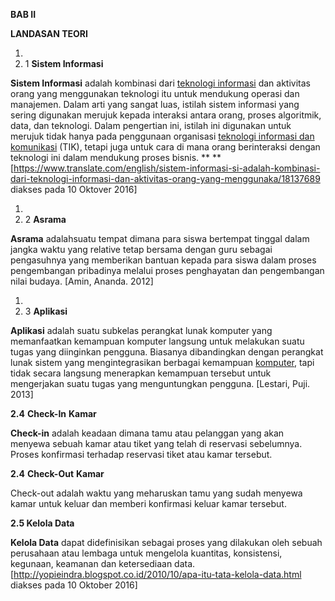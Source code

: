 **BAB II**

**LANDASAN TEORI**

1.
  1. 1 **Sistem Informasi**

**Sistem Informasi**  adalah kombinasi dari  [teknologi informasi](https://id.wikipedia.org/wiki/Teknologi_informasi) dan aktivitas orang yang menggunakan teknologi itu untuk mendukung operasi dan manajemen. Dalam arti yang sangat luas, istilah sistem informasi yang sering digunakan merujuk kepada interaksi antara orang, proses algoritmik, data, dan teknologi. Dalam pengertian ini, istilah ini digunakan untuk merujuk tidak hanya pada penggunaan organisasi  [teknologi informasi dan komunikasi](https://id.wikipedia.org/wiki/Teknologi_informasi_dan_komunikasi) (TIK), tetapi juga untuk cara di mana orang berinteraksi dengan teknologi ini dalam mendukung proses bisnis. ** ** [https://www.translate.com/english/sistem-informasi-si-adalah-kombinasi-dari-teknologi-informasi-dan-aktivitas-orang-yang-menggunaka/18137689 diakses pada 10 Oktover 2016]

1.
  1. 2 **Asrama**

**Asrama** adalahsuatu tempat dimana para siswa bertempat tinggal dalam jangka waktu yang relative tetap bersama dengan guru sebagai pengasuhnya yang memberikan bantuan kepada para siswa dalam proses pengembangan pribadinya melalui proses penghayatan dan pengembangan nilai budaya. [Amin, Ananda. 2012]

1.
  1. 3 **Aplikasi**

**Aplikasi**  adalah suatu subkelas perangkat lunak komputer yang memanfaatkan kemampuan komputer langsung untuk melakukan suatu tugas yang diinginkan pengguna. Biasanya dibandingkan dengan perangkat lunak sistem yang mengintegrasikan berbagai kemampuan [komputer](http://definisimu.blogspot.com/2012/07/definisi-komputer.html), tapi tidak secara langsung menerapkan kemampuan tersebut untuk mengerjakan suatu tugas yang menguntungkan pengguna. [Lestari, Puji. 2013]

**2.4**  **Check-In**  **Kamar**

**Check-in** adalah keadaan dimana tamu atau pelanggan yang akan menyewa sebuah kamar atau tiket yang telah di reservasi sebelumnya. Proses konfirmasi terhadap reservasi tiket atau kamar tersebut.

**2.4**  **Check-Out**  **Kamar**

Check-out adalah waktu yang meharuskan tamu yang sudah menyewa kamar untuk keluar dan memberi konfirmasi keluar kamar tersebut.

**2.5 Kelola Data**

**Kelola Data** dapat didefinisikan sebagai proses yang dilakukan oleh sebuah perusahaan atau lembaga untuk mengelola kuantitas, konsistensi, kegunaan, keamanan dan ketersediaan data. [http://yopieindra.blogspot.co.id/2010/10/apa-itu-tata-kelola-data.html diakses pada 10 Oktober 2016]